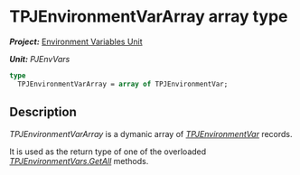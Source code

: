 # TPJEnvironmentVarArray array type

***Project:*** [Environment Variables Unit](../API.md)

***Unit:*** _PJEnvVars_

```pascal
type
  TPJEnvironmentVarArray = array of TPJEnvironmentVar;
```

## Description

_TPJEnvironmentVarArray_ is a dymanic array of [_TPJEnvironmentVar_](./TPJEnvironmentVar.md) records.

It is used as the return type of one of the overloaded [_TPJEnvironmentVars.GetAll_](./TPJEnvironmentVars-GetAll.md) methods.
